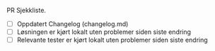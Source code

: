 PR Sjekkliste.

- [ ] Oppdatert Changelog (changelog.md)
- [ ] Løsningen er kjørt lokalt uten problemer siden siste endring
- [ ] Relevante tester er kjørt lokalt uten problemer siden siste endring
